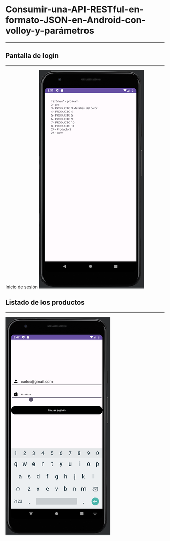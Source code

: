 # Consumir-una-API-RESTful-en-formato-JSON-en-Android-con-volloy-y-parámetros
***



## Pantalla de login
***


Inicio de sesión
![Pantalla de inicio](login.png)

## Listado de los productos
***

![Listado de usuarios](prods.png)
